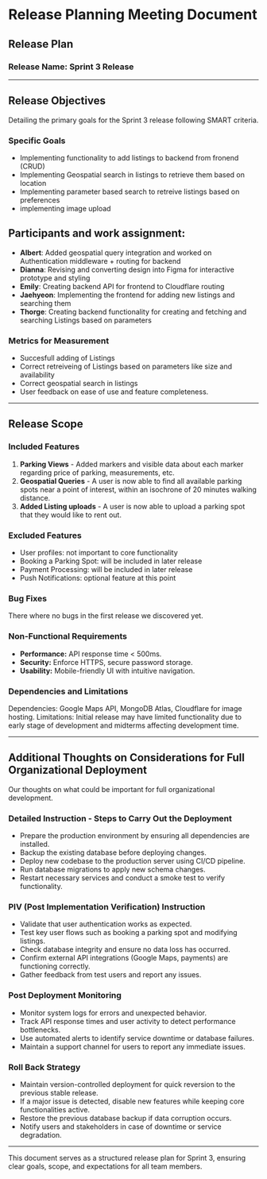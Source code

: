 # **Release Planning Meeting Document**

## **Release Plan**

### **Release Name:** Sprint 3 Release

---

## **Release Objectives**
Detailing the primary goals for the Sprint 3 release following SMART criteria.

### **Specific Goals**
- Implementing functionality to add listings to backend from fronend (CRUD)
- Implementing Geospatial search in listings to retrieve them based on location
- Implementing parameter based search to retreive listings based on preferences
- implementing image upload
  
## Participants and work assignment:
- **Albert**: Added geospatial query integration and worked on Authentication middleware + routing for backend
- **Dianna**: Revising and converting design into Figma for interactive prototype and styling
- **Emily**: Creating backend API for frontend to Cloudflare routing
- **Jaehyeon**: Implementing the frontend for adding new listings and searching them
- **Thorge**: Creating backend functionality for creating and fetching and searching Listings based on 
parameters
  
### **Metrics for Measurement**
- Succesfull adding of Listings
- Correct retreiveing of Listings based on parameters like size and availability
- Correct geospatial search in listings
- User feedback on ease of use and feature completeness.

---

## **Release Scope** 
### **Included Features**
1. **Parking Views** - Added markers and visible data about each marker regarding price of parking, measurements, etc.
2. **Geospatial Queries** - A user is now able to find all available parking spots near a point of interest, within an isochrone of 20 minutes walking distance.
3. **Added Listing uploads** - A user is now able to upload a parking spot that they would like to rent out.

### **Excluded Features**
- User profiles: not important to core functionality
- Booking a Parking Spot: will be included in later release
- Payment Processing: will be included in later release
- Push Notifications: optional feature at this point

### **Bug Fixes**
There where no bugs in the first release we discovered yet.

### **Non-Functional Requirements**
- **Performance:** API response time < 500ms.
- **Security:** Enforce HTTPS, secure password storage.
- **Usability:** Mobile-friendly UI with intuitive navigation.

### **Dependencies and Limitations**
Dependencies: Google Maps API, MongoDB Atlas, Cloudflare for image hosting.
Limitations: Initial release may have limited functionality due to early stage of development and midterms affecting development time.

---

## **Additional Thoughts on Considerations for Full Organizational Deployment**
Our thoughts on what could be important for full organizational development.

### **Detailed Instruction - Steps to Carry Out the Deployment**
- Prepare the production environment by ensuring all dependencies are installed.
- Backup the existing database before deploying changes.
- Deploy new codebase to the production server using CI/CD pipeline.
- Run database migrations to apply new schema changes.
- Restart necessary services and conduct a smoke test to verify functionality.

### **PIV (Post Implementation Verification) Instruction**
- Validate that user authentication works as expected.
- Test key user flows such as booking a parking spot and modifying listings.
- Check database integrity and ensure no data loss has occurred.
- Confirm external API integrations (Google Maps, payments) are functioning correctly.
- Gather feedback from test users and report any issues.

### **Post Deployment Monitoring**
- Monitor system logs for errors and unexpected behavior.
- Track API response times and user activity to detect performance bottlenecks.
- Use automated alerts to identify service downtime or database failures.
- Maintain a support channel for users to report any immediate issues.

### **Roll Back Strategy**
- Maintain version-controlled deployment for quick reversion to the previous stable release.
- If a major issue is detected, disable new features while keeping core functionalities active.
- Restore the previous database backup if data corruption occurs.
- Notify users and stakeholders in case of downtime or service degradation.

---

This document serves as a structured release plan for Sprint 3, ensuring clear goals, scope, and 
expectations for all team members.



